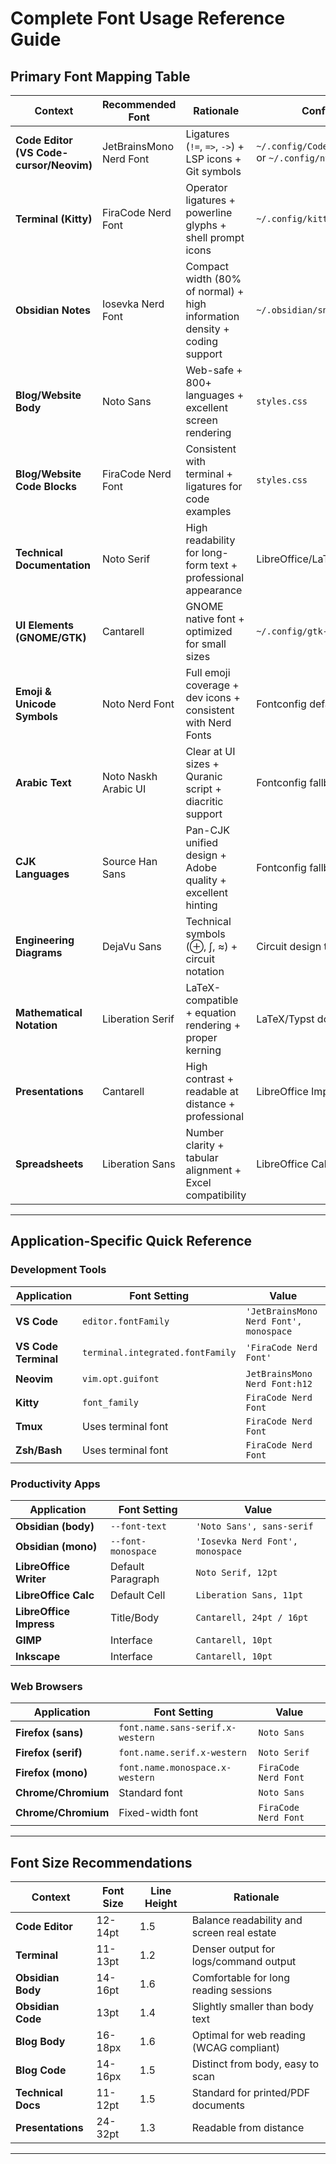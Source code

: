 # Complete Font Usage Reference Guide

## Primary Font Mapping Table

| Context | Recommended Font | Rationale | Config Location |
|---------|-----------------|-----------|-----------------|
| **Code Editor (VS Code-cursor/Neovim)** | JetBrainsMono Nerd Font | Ligatures (`!=`, `=>`, `->`) + LSP icons + Git symbols | `~/.config/Code/User/settings.json` or `~/.config/nvim/init.lua` |
| **Terminal (Kitty)** | FiraCode Nerd Font | Operator ligatures + powerline glyphs + shell prompt icons | `~/.config/kitty/kitty.conf` |
| **Obsidian Notes** | Iosevka Nerd Font | Compact width (80% of normal) + high information density + coding support | `~/.obsidian/snippets/fonts.css` |
| **Blog/Website Body** | Noto Sans | Web-safe + 800+ languages + excellent screen rendering | `styles.css` |
| **Blog/Website Code Blocks** | FiraCode Nerd Font | Consistent with terminal + ligatures for code examples | `styles.css` |
| **Technical Documentation** | Noto Serif | High readability for long-form text + professional appearance | LibreOffice/LaTeX default |
| **UI Elements (GNOME/GTK)** | Cantarell | GNOME native font + optimized for small sizes | `~/.config/gtk-3.0/settings.ini` |
| **Emoji & Unicode Symbols** | Noto Nerd Font | Full emoji coverage + dev icons + consistent with Nerd Fonts | Fontconfig default |
| **Arabic Text** | Noto Naskh Arabic UI | Clear at UI sizes + Quranic script + diacritic support | Fontconfig fallback |
| **CJK Languages** | Source Han Sans | Pan-CJK unified design + Adobe quality + excellent hinting | Fontconfig fallback |
| **Engineering Diagrams** | DejaVu Sans | Technical symbols (⊕, ∫, ≈) + circuit notation | Circuit design tools |
| **Mathematical Notation** | Liberation Serif | LaTeX-compatible + equation rendering + proper kerning | LaTeX/Typst documents |
| **Presentations** | Cantarell | High contrast + readable at distance + professional | LibreOffice Impress |
| **Spreadsheets** | Liberation Sans | Number clarity + tabular alignment + Excel compatibility | LibreOffice Calc |


---

## Application-Specific Quick Reference

### **Development Tools**

| Application | Font Setting | Value |
|-------------|--------------|-------|
| **VS Code** | `editor.fontFamily` | `'JetBrainsMono Nerd Font', monospace` |
| **VS Code Terminal** | `terminal.integrated.fontFamily` | `'FiraCode Nerd Font'` |
| **Neovim** | `vim.opt.guifont` | `JetBrainsMono Nerd Font:h12` |
| **Kitty** | `font_family` | `FiraCode Nerd Font` |
| **Tmux** | Uses terminal font | `FiraCode Nerd Font` |
| **Zsh/Bash** | Uses terminal font | `FiraCode Nerd Font` |

### **Productivity Apps**

| Application | Font Setting | Value |
|-------------|--------------|-------|
| **Obsidian (body)** | `--font-text` | `'Noto Sans', sans-serif` |
| **Obsidian (mono)** | `--font-monospace` | `'Iosevka Nerd Font', monospace` |
| **LibreOffice Writer** | Default Paragraph | `Noto Serif, 12pt` |
| **LibreOffice Calc** | Default Cell | `Liberation Sans, 11pt` |
| **LibreOffice Impress** | Title/Body | `Cantarell, 24pt / 16pt` |
| **GIMP** | Interface | `Cantarell, 10pt` |
| **Inkscape** | Interface | `Cantarell, 10pt` |

### **Web Browsers**

| Application | Font Setting | Value |
|-------------|--------------|-------|
| **Firefox (sans)** | `font.name.sans-serif.x-western` | `Noto Sans` |
| **Firefox (serif)** | `font.name.serif.x-western` | `Noto Serif` |
| **Firefox (mono)** | `font.name.monospace.x-western` | `FiraCode Nerd Font` |
| **Chrome/Chromium** | Standard font | `Noto Sans` |
| **Chrome/Chromium** | Fixed-width font | `FiraCode Nerd Font` |

---

## Font Size Recommendations

| Context | Font Size | Line Height | Rationale |
|---------|-----------|-------------|-----------|
| **Code Editor** | 12-14pt | 1.5 | Balance readability and screen real estate |
| **Terminal** | 11-13pt | 1.2 | Denser output for logs/command output |
| **Obsidian Body** | 14-16pt | 1.6 | Comfortable for long reading sessions |
| **Obsidian Code** | 13pt | 1.4 | Slightly smaller than body text |
| **Blog Body** | 16-18px | 1.6 | Optimal for web reading (WCAG compliant) |
| **Blog Code** | 14-16px | 1.5 | Distinct from body, easy to scan |
| **Technical Docs** | 11-12pt | 1.5 | Standard for printed/PDF documents |
| **Presentations** | 24-32pt | 1.3 | Readable from distance |

---
